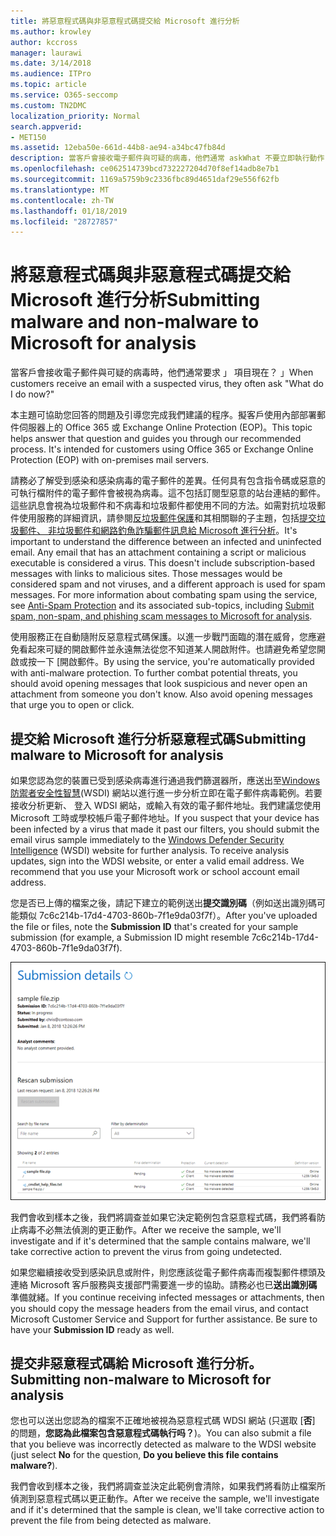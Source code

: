 ```yaml
---
title: 將惡意程式碼與非惡意程式碼提交給 Microsoft 進行分析
ms.author: krowley
author: kccross
manager: laurawi
ms.date: 3/14/2018
ms.audience: ITPro
ms.topic: article
ms.service: O365-seccomp
ms.custom: TN2DMC
localization_priority: Normal
search.appverid:
- MET150
ms.assetid: 12eba50e-661d-44b8-ae94-a34bc47fb84d
description: 當客戶會接收電子郵件與可疑的病毒，他們通常 askWhat 不要立即執行動作？
ms.openlocfilehash: ce062514739bcd732227204d70f8ef14adb8e7b1
ms.sourcegitcommit: 1169a5759b9c2336fbc89d4651daf29e556f62fb
ms.translationtype: MT
ms.contentlocale: zh-TW
ms.lasthandoff: 01/18/2019
ms.locfileid: "28727857"
---
```

# <a name="submitting-malware-and-non-malware-to-microsoft-for-analysis"></a><span data-ttu-id="e5b13-103">將惡意程式碼與非惡意程式碼提交給 Microsoft 進行分析</span><span class="sxs-lookup"><span data-stu-id="e5b13-103">Submitting malware and non-malware to Microsoft for analysis</span></span>

<span data-ttu-id="e5b13-104">當客戶會接收電子郵件與可疑的病毒時，他們通常要求 」 項目現在？ 」</span><span class="sxs-lookup"><span data-stu-id="e5b13-104">When customers receive an email with a suspected virus, they often ask "What do I do now?"</span></span>
  
<span data-ttu-id="e5b13-p101">本主題可協助您回答的問題及引導您完成我們建議的程序。擬客戶使用內部部署郵件伺服器上的 Office 365 或 Exchange Online Protection (EOP)。</span><span class="sxs-lookup"><span data-stu-id="e5b13-p101">This topic helps answer that question and guides you through our recommended process. It's intended for customers using Office 365 or Exchange Online Protection (EOP) with on-premises mail servers.</span></span>
  
<span data-ttu-id="e5b13-p102">請務必了解受到感染和感染病毒的電子郵件的差異。任何具有包含指令碼或惡意的可執行檔附件的電子郵件會被視為病毒。這不包括訂閱型惡意的站台連結的郵件。這些訊息會視為垃圾郵件和不病毒和垃圾郵件都使用不同的方法。如需對抗垃圾郵件使用服務的詳細資訊，請參閱[反垃圾郵件保護](anti-spam-and-anti-malware-protection.md)和其相關聯的子主題，包括[提交垃圾郵件、 非垃圾郵件和網路釣魚詐騙郵件訊息給 Microsoft 進行分析](submit-spam-non-spam-and-phishing-scam-messages-to-microsoft-for-analysis.md)。</span><span class="sxs-lookup"><span data-stu-id="e5b13-p102">It's important to understand the difference between an infected and uninfected email. Any email that has an attachment containing a script or malicious executable is considered a virus. This doesn't include subscription-based messages with links to malicious sites. Those messages would be considered spam and not viruses, and a different approach is used for spam messages. For more information about combating spam using the service, see [Anti-Spam Protection](anti-spam-and-anti-malware-protection.md) and its associated sub-topics, including [Submit spam, non-spam, and phishing scam messages to Microsoft for analysis](submit-spam-non-spam-and-phishing-scam-messages-to-microsoft-for-analysis.md).</span></span> 
  
<span data-ttu-id="e5b13-p103">使用服務正在自動隨附反惡意程式碼保護。以進一步戰鬥面臨的潛在威脅，您應避免看起來可疑的開啟郵件並永遠無法從您不知道某人開啟附件。也請避免希望您開啟或按一下 [開啟郵件。</span><span class="sxs-lookup"><span data-stu-id="e5b13-p103">By using the service, you're automatically provided with anti-malware protection. To further combat potential threats, you should avoid opening messages that look suspicious and never open an attachment from someone you don't know. Also avoid opening messages that urge you to open or click.</span></span>
  
## <a name="submitting-malware-to-microsoft-for-analysis"></a><span data-ttu-id="e5b13-115">提交給 Microsoft 進行分析惡意程式碼</span><span class="sxs-lookup"><span data-stu-id="e5b13-115">Submitting malware to Microsoft for analysis</span></span>

<span data-ttu-id="e5b13-p104">如果您認為您的裝置已受到感染病毒進行通過我們篩選器所，應送出至[Windows 防禦者安全性智慧](https://www.microsoft.com/wdsi/filesubmission)(WSDI) 網站以進行進一步分析立即在電子郵件病毒範例。若要接收分析更新、 登入 WDSI 網站，或輸入有效的電子郵件地址。我們建議您使用 Microsoft 工時或學校帳戶電子郵件地址。</span><span class="sxs-lookup"><span data-stu-id="e5b13-p104">If you suspect that your device has been infected by a virus that made it past our filters, you should submit the email virus sample immediately to the [Windows Defender Security Intelligence](https://www.microsoft.com/wdsi/filesubmission) (WSDI) website for further analysis. To receive analysis updates, sign into the WDSI website, or enter a valid email address. We recommend that you use your Microsoft work or school account email address.</span></span> 
  
<span data-ttu-id="e5b13-119">您是否已上傳的檔案之後，請記下建立的範例送出**提交識別碼**（例如送出識別碼可能類似 7c6c214b-17d4-4703-860b-7f1e9da03f7f）。</span><span class="sxs-lookup"><span data-stu-id="e5b13-119">After you've uploaded the file or files, note the **Submission ID** that's created for your sample submission (for example, a Submission ID might resemble 7c6c214b-17d4-4703-860b-7f1e9da03f7f).</span></span> 
  
![Windows Defender 安全性智慧網站中的提交詳細資料](media/EOP-Malware-Protection-Center.png)
  
<span data-ttu-id="e5b13-121">我們會收到樣本之後，我們將調查並如果它決定範例包含惡意程式碼，我們將看防止病毒不必無法偵測的更正動作。</span><span class="sxs-lookup"><span data-stu-id="e5b13-121">After we receive the sample, we'll investigate and if it's determined that the sample contains malware, we'll take corrective action to prevent the virus from going undetected.</span></span>
  
<span data-ttu-id="e5b13-p105">如果您繼續接收受到感染訊息或附件，則您應該從電子郵件病毒而複製郵件標頭及連絡 Microsoft 客戶服務與支援部門需要進一步的協助。請務必也已**送出識別碼**準備就緒。</span><span class="sxs-lookup"><span data-stu-id="e5b13-p105">If you continue receiving infected messages or attachments, then you should copy the message headers from the email virus, and contact Microsoft Customer Service and Support for further assistance. Be sure to have your **Submission ID** ready as well.</span></span> 
  
## <a name="submitting-non-malware-to-microsoft-for-analysis"></a><span data-ttu-id="e5b13-124">提交非惡意程式碼給 Microsoft 進行分析。</span><span class="sxs-lookup"><span data-stu-id="e5b13-124">Submitting non-malware to Microsoft for analysis</span></span>

<span data-ttu-id="e5b13-125">您也可以送出您認為的檔案不正確地被視為惡意程式碼 WDSI 網站 (只選取 [**否**] 的問題，**您認為此檔案包含惡意程式碼執行吗？**)。</span><span class="sxs-lookup"><span data-stu-id="e5b13-125">You can also submit a file that you believe was incorrectly detected as malware to the WDSI website (just select **No** for the question, **Do you believe this file contains malware?**).</span></span>
  
<span data-ttu-id="e5b13-126">我們會收到樣本之後，我們將調查並決定此範例會清除，如果我們將看防止檔案所偵測到惡意程式碼以更正動作。</span><span class="sxs-lookup"><span data-stu-id="e5b13-126">After we receive the sample, we'll investigate and if it's determined that the sample is clean, we'll take corrective action to prevent the file from being detected as malware.</span></span>
  

